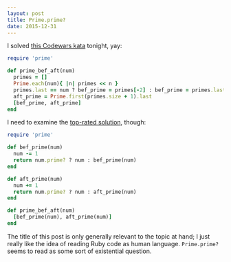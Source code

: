 ```yaml
---
layout: post
title: Prime.prime?
date: 2015-12-31
---
```


I solved [this Codewars kata](http://www.codewars.com/kata/560b8d7106ede725dd0000e2/train/ruby) tonight, yay:

```ruby
require 'prime'

def prime_bef_aft(num)
  primes = []
  Prime.each(num){ |n| primes << n }
  primes.last == num ? bef_prime = primes[-2] : bef_prime = primes.last
  aft_prime = Prime.first(primes.size + 1).last
  [bef_prime, aft_prime]
end
```

I need to examine the [top-rated solution](http://www.codewars.com/kata/reviews/560c0937fc9968244e000010/groups/562208f693699057df000019), though:

```ruby
require 'prime'

def bef_prime(num)
  num -= 1
  return num.prime? ? num : bef_prime(num)
end

def aft_prime(num)
  num += 1
  return num.prime? ? num : aft_prime(num)
end

def prime_bef_aft(num)
  [bef_prime(num), aft_prime(num)]
end
```

The title of this post is only generally relevant to the topic at hand; I just really like the idea of reading Ruby code as human language. `Prime.prime?` seems to read as some sort of existential question.